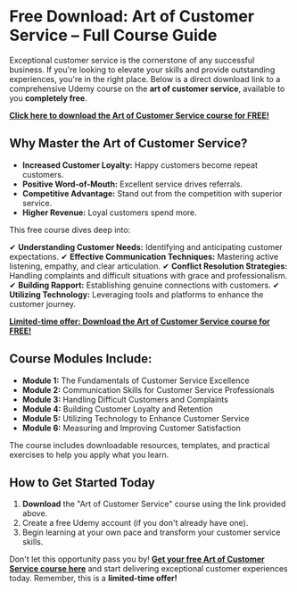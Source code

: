 # Free Download: Art of Customer Service – Full Course Guide

Exceptional customer service is the cornerstone of any successful business. If you're looking to elevate your skills and provide outstanding experiences, you're in the right place. Below is a direct download link to a comprehensive Udemy course on the **art of customer service**, available to you **completely free**.

[**Click here to download the Art of Customer Service course for FREE!**](https://udemywork.com/art-of-customer-service)

## Why Master the Art of Customer Service?

*   **Increased Customer Loyalty:** Happy customers become repeat customers.
*   **Positive Word-of-Mouth:** Excellent service drives referrals.
*   **Competitive Advantage:** Stand out from the competition with superior service.
*   **Higher Revenue:** Loyal customers spend more.

This free course dives deep into:

✔ **Understanding Customer Needs:** Identifying and anticipating customer expectations.
✔ **Effective Communication Techniques:** Mastering active listening, empathy, and clear articulation.
✔ **Conflict Resolution Strategies:** Handling complaints and difficult situations with grace and professionalism.
✔ **Building Rapport:** Establishing genuine connections with customers.
✔ **Utilizing Technology:** Leveraging tools and platforms to enhance the customer journey.

[**Limited-time offer: Download the Art of Customer Service course for FREE!**](https://udemywork.com/art-of-customer-service)

## Course Modules Include:

*   **Module 1:** The Fundamentals of Customer Service Excellence
*   **Module 2:** Communication Skills for Customer Service Professionals
*   **Module 3:** Handling Difficult Customers and Complaints
*   **Module 4:** Building Customer Loyalty and Retention
*   **Module 5:** Utilizing Technology to Enhance Customer Service
*   **Module 6:** Measuring and Improving Customer Satisfaction

The course includes downloadable resources, templates, and practical exercises to help you apply what you learn.

## How to Get Started Today

1.  **Download** the "Art of Customer Service" course using the link provided above.
2.  Create a free Udemy account (if you don't already have one).
3.  Begin learning at your own pace and transform your customer service skills.

Don't let this opportunity pass you by! **[Get your free Art of Customer Service course here](https://udemywork.com/art-of-customer-service)** and start delivering exceptional customer experiences today. Remember, this is a **limited-time offer!**
